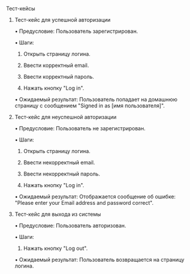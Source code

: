 Тест-кейсы

1. Тест-кейс для успешной авторизации

   • Предусловие: Пользователь зарегистрирован.

   • Шаги:

     1. Открыть страницу логина.

     2. Ввести корректный email.

     3. Ввести корректный пароль.

     4. Нажать кнопку "Log in".

   • Ожидаемый результат: Пользователь попадает на домашнюю страницу с сообщением "Signed in as [имя пользователя]".

2. Тест-кейс для неуспешной авторизации

   • Предусловие: Пользователь не зарегистрирован.

   • Шаги:

     1. Открыть страницу логина.

     2. Ввести некорректный email.

     3. Ввести некорректный пароль.

     4. Нажать кнопку "Log in".

   • Ожидаемый результат: Отображается сообщение об ошибке: "Please enter your Email address and password correct".

3. Тест-кейс для выхода из системы

   • Предусловие: Пользователь авторизован.

   • Шаги:

     1. Нажать кнопку "Log out".

   • Ожидаемый результат: Пользователь возвращается на страницу логина.